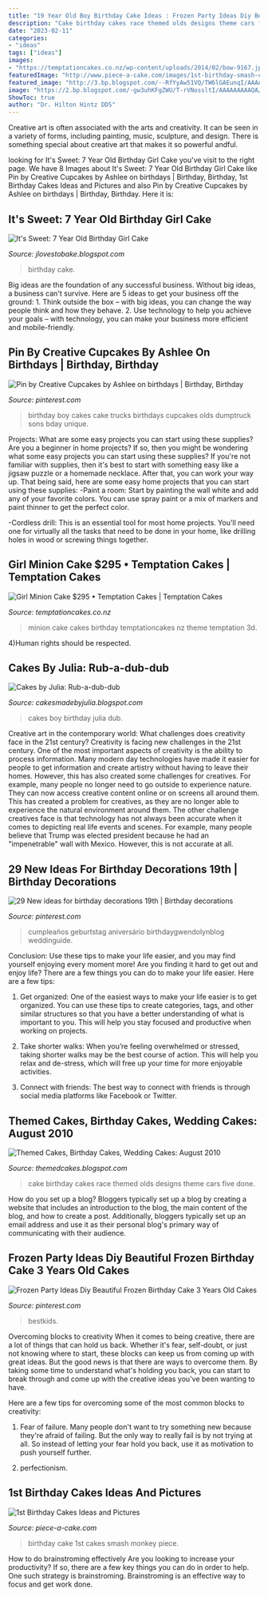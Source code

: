 ```yaml
---
title: "19 Year Old Boy Birthday Cake Ideas : Frozen Party Ideas Diy Beautiful Frozen Birthday Cake 3 Years Old Cakes"
description: "Cake birthday cakes race themed olds designs theme cars five done"
date: "2023-02-11"
categories:
- "ideas"
tags: ["ideas"]
images:
- "https://temptationcakes.co.nz/wp-content/uploads/2014/02/bow-9167.jpg"
featuredImage: "http://www.piece-a-cake.com/images/1st-birthday-smash-cake.jpg"
featured_image: "http://3.bp.blogspot.com/--RfYyAw51VQ/TW6lGAEunqI/AAAAAAAAAKQ/6KZ_ubWUObo/s1600/bathtub%2Bcake%2B1.jpeg"
image: "https://2.bp.blogspot.com/-gw3uhKFgZWU/T-rVNossltI/AAAAAAAAAQA/s7e5-zYEbak/s400/P1030105.JPG"
ShowToc: true
author: "Dr. Hilton Hintz DDS"
---
```



Creative art is often associated with the arts and creativity. It can be seen in a variety of forms, including painting, music, sculpture, and design. There is something special about creative art that makes it so powerful andful.

	

		
looking for It&#039;s Sweet: 7 Year Old Birthday Girl Cake you've visit to the right page. We have 8 Images about It&#039;s Sweet: 7 Year Old Birthday Girl Cake like Pin by Creative Cupcakes by Ashlee on birthdays | Birthday, Birthday, 1st Birthday Cakes Ideas and Pictures and also Pin by Creative Cupcakes by Ashlee on birthdays | Birthday, Birthday. Here it is:
		
    
## It&#039;s Sweet: 7 Year Old Birthday Girl Cake

<img loading=lazy src="http://1.bp.blogspot.com/-nxL8gvsft_4/TyXQdgz8tyI/AAAAAAAAALA/qdx0w00SQpQ/s1600/birthday+girl+7.JPG" onerror="this.onerror=null;this.src='https://tse4.mm.bing.net/th?id=OIP._knVqzM97DyvTo0tSaYJZwHaJ6&amp;pid=15.1';" alt="It&#039;s Sweet: 7 Year Old Birthday Girl Cake">

_Source: jlovestobake.blogspot.com_

>birthday cake. 

	

Big ideas are the foundation of any successful business. Without big ideas, a business can't survive. Here are 5 ideas to get your business off the ground: 1. Think outside the box – with big ideas, you can change the way people think and how they behave. 2. Use technology to help you achieve your goals – with technology, you can make your business more efficient and mobile-friendly. 
    
## Pin By Creative Cupcakes By Ashlee On Birthdays | Birthday, Birthday

<img loading=lazy src="https://i.pinimg.com/736x/f6/1e/06/f61e060ade193ffff52c8bf74d6bdc5f--boy-birthday-cakes-sons-birthday.jpg" onerror="this.onerror=null;this.src='https://tse4.mm.bing.net/th?id=OIP.nH2PdgIHhA_xyhCUjqsLvQHaJ4&amp;pid=15.1';" alt="Pin by Creative Cupcakes by Ashlee on birthdays | Birthday, Birthday">

_Source: pinterest.com_

>birthday boy cakes cake trucks birthdays cupcakes olds dumptruck sons bday unique. 

	

Projects: What are some easy projects you can start using these supplies?
Are you a beginner in home projects? If so, then you might be wondering what some easy projects you can start using these supplies? If you're not familiar with supplies, then it's best to start with something easy like a jigsaw puzzle or a homemade necklace. After that, you can work your way up. That being said, here are some easy home projects that you can start using these supplies: 
-Paint a room: Start by painting the wall white and add any of your favorite colors. You can use spray paint or a mix of markers and paint thinner to get the perfect color. 

-Cordless drill: This is an essential tool for most home projects. You'll need one for virtually all the tasks that need to be done in your home, like drilling holes in wood or screwing things together.

    
## Girl Minion Cake $295 • Temptation Cakes | Temptation Cakes

<img loading=lazy src="https://temptationcakes.co.nz/wp-content/uploads/2014/02/bow-9167.jpg" onerror="this.onerror=null;this.src='https://tse3.mm.bing.net/th?id=OIP.Knze9pCWG9BfNj4PfaF41gHaJ4&amp;pid=15.1';" alt="Girl Minion Cake $295 • Temptation Cakes | Temptation Cakes">

_Source: temptationcakes.co.nz_

>minion cake cakes birthday temptationcakes nz theme temptation 3d. 

	

4)Human rights should be respected.

    
## Cakes By Julia: Rub-a-dub-dub

<img loading=lazy src="http://3.bp.blogspot.com/--RfYyAw51VQ/TW6lGAEunqI/AAAAAAAAAKQ/6KZ_ubWUObo/s1600/bathtub%2Bcake%2B1.jpeg" onerror="this.onerror=null;this.src='https://tse3.mm.bing.net/th?id=OIP.cOb5kasCytRf24kDlKBRUAAAAA&amp;pid=15.1';" alt="Cakes by Julia: Rub-a-dub-dub">

_Source: cakesmadebyjulia.blogspot.com_

>cakes boy birthday julia dub. 

	

Creative art in the contemporary world: What challenges does creativity face in the 21st century?
Creativity is facing new challenges in the 21st century. One of the most important aspects of creativity is the ability to process information. Many modern day technologies have made it easier for people to get information and create artistry without having to leave their homes. However, this has also created some challenges for creatives. For example, many people no longer need to go outside to experience nature. They can now access creative content online or on screens all around them. This has created a problem for creatives, as they are no longer able to experience the natural environment around them. The other challenge creatives face is that technology has not always been accurate when it comes to depicting real life events and scenes. For example, many people believe that Trump was elected president because he had an "impenetrable" wall with Mexico. However, this is not accurate at all.

    
## 29 New Ideas For Birthday Decorations 19th | Birthday Decorations

<img loading=lazy src="https://i.pinimg.com/736x/b6/b2/a8/b6b2a8f00109ddd4e93c04e83ad40bba.jpg" onerror="this.onerror=null;this.src='https://tse4.mm.bing.net/th?id=OIP.kg0-lOTcQd-Yy71fwR0ShQAAAA&amp;pid=15.1';" alt="29 New ideas for birthday decorations 19th | Birthday decorations">

_Source: pinterest.com_

>cumpleaños geburtstag aniversário birthdaygwendolynblog weddinguide. 

	

Conclusion: Use these tips to make your life easier, and you may find yourself enjoying every moment more!
Are you finding it hard to get out and enjoy life? There are a few things you can do to make your life easier. Here are a few tips: 
1. Get organized: One of the easiest ways to make your life easier is to get organized. You can use these tips to create categories, tags, and other similar structures so that you have a better understanding of what is important to you. This will help you stay focused and productive when working on projects. 

2. Take shorter walks: When you’re feeling overwhelmed or stressed, taking shorter walks may be the best course of action. This will help you relax and de-stress, which will free up your time for more enjoyable activities. 

3. Connect with friends: The best way to connect with friends is through social media platforms like Facebook or Twitter.

    
## Themed Cakes, Birthday Cakes, Wedding Cakes: August 2010

<img loading=lazy src="https://2.bp.blogspot.com/-gw3uhKFgZWU/T-rVNossltI/AAAAAAAAAQA/s7e5-zYEbak/s400/P1030105.JPG" onerror="this.onerror=null;this.src='https://tse3.mm.bing.net/th?id=OIP.fKdAiicAjDnWSeyhHIhXFwAAAA&amp;pid=15.1';" alt="Themed Cakes, Birthday Cakes, Wedding Cakes: August 2010">

_Source: themedcakes.blogspot.com_

>cake birthday cakes race themed olds designs theme cars five done. 

	

How do you set up a blog?
Bloggers typically set up a blog by creating a website that includes an introduction to the blog, the main content of the blog, and how to create a post. Additionally, bloggers typically set up an email address and use it as their personal blog's primary way of communicating with their audience.

    
## Frozen Party Ideas Diy Beautiful Frozen Birthday Cake 3 Years Old Cakes

<img loading=lazy src="https://i.pinimg.com/736x/f9/29/3b/f9293b53332740704aea63328974bd42.jpg" onerror="this.onerror=null;this.src='https://tse1.mm.bing.net/th?id=OIP.Q6xkMsG8u5Ak2Sj7Dl5OTAHaJ3&amp;pid=15.1';" alt="Frozen Party Ideas Diy Beautiful Frozen Birthday Cake 3 Years Old Cakes">

_Source: pinterest.com_

>bestkids. 

	

Overcoming blocks to creativity
When it comes to being creative, there are a lot of things that can hold us back. Whether it's fear, self-doubt, or just not knowing where to start, these blocks can keep us from coming up with great ideas.
But the good news is that there are ways to overcome them. By taking some time to understand what's holding you back, you can start to break through and come up with the creative ideas you've been wanting to have.

Here are a few tips for overcoming some of the most common blocks to creativity:

1. Fear of failure. Many people don't want to try something new because they're afraid of failing. But the only way to really fail is by not trying at all. So instead of letting your fear hold you back, use it as motivation to push yourself further.

2. perfectionism.

    
## 1st Birthday Cakes Ideas And Pictures

<img loading=lazy src="http://www.piece-a-cake.com/images/1st-birthday-smash-cake.jpg" onerror="this.onerror=null;this.src='https://tse1.mm.bing.net/th?id=OIP.nqAQKiU6-q592Nd4X4FtogAAAA&amp;pid=15.1';" alt="1st Birthday Cakes Ideas and Pictures">

_Source: piece-a-cake.com_

>birthday cake 1st cakes smash monkey piece. 

	

How to do brainstroming effectively
Are you looking to increase your productivity? If so, there are a few key things you can do in order to help. One such strategy is brainstroming. Brainstroming is an effective way to focus and get work done.

